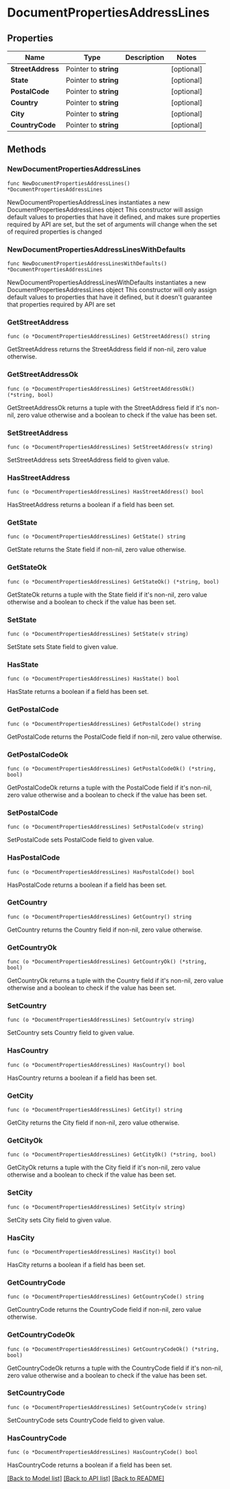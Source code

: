 # DocumentPropertiesAddressLines

## Properties

Name | Type | Description | Notes
------------ | ------------- | ------------- | -------------
**StreetAddress** | Pointer to **string** |  | [optional] 
**State** | Pointer to **string** |  | [optional] 
**PostalCode** | Pointer to **string** |  | [optional] 
**Country** | Pointer to **string** |  | [optional] 
**City** | Pointer to **string** |  | [optional] 
**CountryCode** | Pointer to **string** |  | [optional] 

## Methods

### NewDocumentPropertiesAddressLines

`func NewDocumentPropertiesAddressLines() *DocumentPropertiesAddressLines`

NewDocumentPropertiesAddressLines instantiates a new DocumentPropertiesAddressLines object
This constructor will assign default values to properties that have it defined,
and makes sure properties required by API are set, but the set of arguments
will change when the set of required properties is changed

### NewDocumentPropertiesAddressLinesWithDefaults

`func NewDocumentPropertiesAddressLinesWithDefaults() *DocumentPropertiesAddressLines`

NewDocumentPropertiesAddressLinesWithDefaults instantiates a new DocumentPropertiesAddressLines object
This constructor will only assign default values to properties that have it defined,
but it doesn't guarantee that properties required by API are set

### GetStreetAddress

`func (o *DocumentPropertiesAddressLines) GetStreetAddress() string`

GetStreetAddress returns the StreetAddress field if non-nil, zero value otherwise.

### GetStreetAddressOk

`func (o *DocumentPropertiesAddressLines) GetStreetAddressOk() (*string, bool)`

GetStreetAddressOk returns a tuple with the StreetAddress field if it's non-nil, zero value otherwise
and a boolean to check if the value has been set.

### SetStreetAddress

`func (o *DocumentPropertiesAddressLines) SetStreetAddress(v string)`

SetStreetAddress sets StreetAddress field to given value.

### HasStreetAddress

`func (o *DocumentPropertiesAddressLines) HasStreetAddress() bool`

HasStreetAddress returns a boolean if a field has been set.

### GetState

`func (o *DocumentPropertiesAddressLines) GetState() string`

GetState returns the State field if non-nil, zero value otherwise.

### GetStateOk

`func (o *DocumentPropertiesAddressLines) GetStateOk() (*string, bool)`

GetStateOk returns a tuple with the State field if it's non-nil, zero value otherwise
and a boolean to check if the value has been set.

### SetState

`func (o *DocumentPropertiesAddressLines) SetState(v string)`

SetState sets State field to given value.

### HasState

`func (o *DocumentPropertiesAddressLines) HasState() bool`

HasState returns a boolean if a field has been set.

### GetPostalCode

`func (o *DocumentPropertiesAddressLines) GetPostalCode() string`

GetPostalCode returns the PostalCode field if non-nil, zero value otherwise.

### GetPostalCodeOk

`func (o *DocumentPropertiesAddressLines) GetPostalCodeOk() (*string, bool)`

GetPostalCodeOk returns a tuple with the PostalCode field if it's non-nil, zero value otherwise
and a boolean to check if the value has been set.

### SetPostalCode

`func (o *DocumentPropertiesAddressLines) SetPostalCode(v string)`

SetPostalCode sets PostalCode field to given value.

### HasPostalCode

`func (o *DocumentPropertiesAddressLines) HasPostalCode() bool`

HasPostalCode returns a boolean if a field has been set.

### GetCountry

`func (o *DocumentPropertiesAddressLines) GetCountry() string`

GetCountry returns the Country field if non-nil, zero value otherwise.

### GetCountryOk

`func (o *DocumentPropertiesAddressLines) GetCountryOk() (*string, bool)`

GetCountryOk returns a tuple with the Country field if it's non-nil, zero value otherwise
and a boolean to check if the value has been set.

### SetCountry

`func (o *DocumentPropertiesAddressLines) SetCountry(v string)`

SetCountry sets Country field to given value.

### HasCountry

`func (o *DocumentPropertiesAddressLines) HasCountry() bool`

HasCountry returns a boolean if a field has been set.

### GetCity

`func (o *DocumentPropertiesAddressLines) GetCity() string`

GetCity returns the City field if non-nil, zero value otherwise.

### GetCityOk

`func (o *DocumentPropertiesAddressLines) GetCityOk() (*string, bool)`

GetCityOk returns a tuple with the City field if it's non-nil, zero value otherwise
and a boolean to check if the value has been set.

### SetCity

`func (o *DocumentPropertiesAddressLines) SetCity(v string)`

SetCity sets City field to given value.

### HasCity

`func (o *DocumentPropertiesAddressLines) HasCity() bool`

HasCity returns a boolean if a field has been set.

### GetCountryCode

`func (o *DocumentPropertiesAddressLines) GetCountryCode() string`

GetCountryCode returns the CountryCode field if non-nil, zero value otherwise.

### GetCountryCodeOk

`func (o *DocumentPropertiesAddressLines) GetCountryCodeOk() (*string, bool)`

GetCountryCodeOk returns a tuple with the CountryCode field if it's non-nil, zero value otherwise
and a boolean to check if the value has been set.

### SetCountryCode

`func (o *DocumentPropertiesAddressLines) SetCountryCode(v string)`

SetCountryCode sets CountryCode field to given value.

### HasCountryCode

`func (o *DocumentPropertiesAddressLines) HasCountryCode() bool`

HasCountryCode returns a boolean if a field has been set.


[[Back to Model list]](../README.md#documentation-for-models) [[Back to API list]](../README.md#documentation-for-api-endpoints) [[Back to README]](../README.md)


